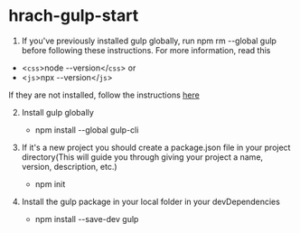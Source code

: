 # hrach-gulp-start

1. If you've previously installed gulp globally, run npm rm --global gulp before following these instructions. For more information, read this

- <`css`>node --version</`css`>
  or
- <`js`>npx --version</`js`>

If they are not installed, follow the instructions <a href="https://nodejs.org/en/">here</a>

2. Install gulp globally

   - npm install --global gulp-cli

3. If it's a new project you should create a package.json file in your project directory(This will guide you through giving your project a name, version, description, etc.)

   - npm init

4. Install the gulp package in your local folder in your devDependencies

   - npm install --save-dev gulp
